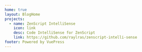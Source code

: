 ```yaml
---
home: true
layout: BlogHome
projects:
  - name: ZenScript IntelliSense
    icon: link
    desc: Code IntelliSense for ZenScript
    link: https://github.com/raylras/zenscript-intelli-sense
footer: Powered by VuePress
---
```

